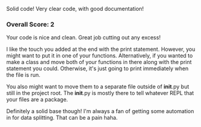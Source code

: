Solid code! Very clear code, with good documentation! 
### Overall Score: 2

Your code is nice and clean. Great job cutting out any excess!

I like the touch you added at the end with the print statement. However, you
might want to put it in one of your functions. Alternatively, if you wanted to
make a class and move both of your functions in there along with the print statement
you could. Otherwise, it's just going to print immediately when the file is run.

You also might want to move them to a separate file outside of __init__.py but
still in the project root. The __init__.py is mostly there to tell whatever
REPL that your files are a package.

Definitely a solid base though! I'm always a fan of getting some automation in
for data splitting. That can be a pain haha. 
